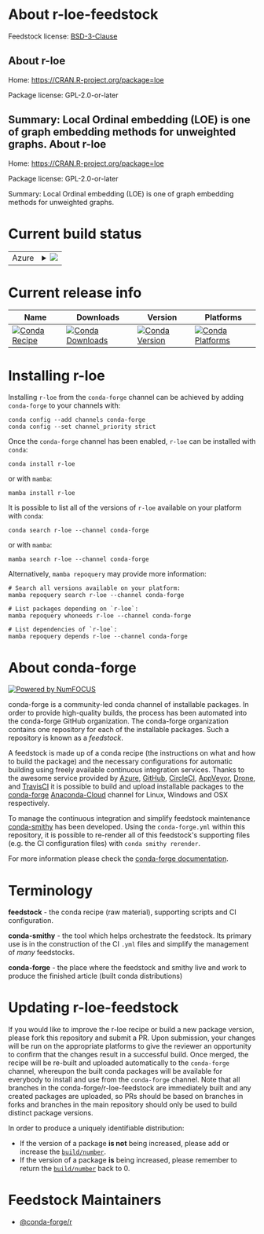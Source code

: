 About r-loe-feedstock
=====================

Feedstock license: [BSD-3-Clause](https://github.com/conda-forge/r-loe-feedstock/blob/main/LICENSE.txt)

About r-loe
-----------

Home: https://CRAN.R-project.org/package=loe

Package license: GPL-2.0-or-later

Summary: Local Ordinal embedding (LOE) is one of graph embedding methods for unweighted graphs.
About r-loe
-----------

Home: https://CRAN.R-project.org/package=loe

Package license: GPL-2.0-or-later

Summary: Local Ordinal embedding (LOE) is one of graph embedding methods for unweighted graphs.

Current build status
====================


<table>
    
  <tr>
    <td>Azure</td>
    <td>
      <details>
        <summary>
          <a href="https://dev.azure.com/conda-forge/feedstock-builds/_build/latest?definitionId=5180&branchName=main">
            <img src="https://dev.azure.com/conda-forge/feedstock-builds/_apis/build/status/r-loe-feedstock?branchName=main">
          </a>
        </summary>
        <table>
          <thead><tr><th>Variant</th><th>Status</th></tr></thead>
          <tbody><tr>
              <td>linux_64_r_base4.2</td>
              <td>
                <a href="https://dev.azure.com/conda-forge/feedstock-builds/_build/latest?definitionId=5180&branchName=main">
                  <img src="https://dev.azure.com/conda-forge/feedstock-builds/_apis/build/status/r-loe-feedstock?branchName=main&jobName=linux&configuration=linux%20linux_64_r_base4.2" alt="variant">
                </a>
              </td>
            </tr><tr>
              <td>linux_64_r_base4.3</td>
              <td>
                <a href="https://dev.azure.com/conda-forge/feedstock-builds/_build/latest?definitionId=5180&branchName=main">
                  <img src="https://dev.azure.com/conda-forge/feedstock-builds/_apis/build/status/r-loe-feedstock?branchName=main&jobName=linux&configuration=linux%20linux_64_r_base4.3" alt="variant">
                </a>
              </td>
            </tr><tr>
              <td>osx_64_r_base4.2</td>
              <td>
                <a href="https://dev.azure.com/conda-forge/feedstock-builds/_build/latest?definitionId=5180&branchName=main">
                  <img src="https://dev.azure.com/conda-forge/feedstock-builds/_apis/build/status/r-loe-feedstock?branchName=main&jobName=osx&configuration=osx%20osx_64_r_base4.2" alt="variant">
                </a>
              </td>
            </tr><tr>
              <td>osx_64_r_base4.3</td>
              <td>
                <a href="https://dev.azure.com/conda-forge/feedstock-builds/_build/latest?definitionId=5180&branchName=main">
                  <img src="https://dev.azure.com/conda-forge/feedstock-builds/_apis/build/status/r-loe-feedstock?branchName=main&jobName=osx&configuration=osx%20osx_64_r_base4.3" alt="variant">
                </a>
              </td>
            </tr><tr>
              <td>win_64</td>
              <td>
                <a href="https://dev.azure.com/conda-forge/feedstock-builds/_build/latest?definitionId=5180&branchName=main">
                  <img src="https://dev.azure.com/conda-forge/feedstock-builds/_apis/build/status/r-loe-feedstock?branchName=main&jobName=win&configuration=win%20win_64_" alt="variant">
                </a>
              </td>
            </tr>
          </tbody>
        </table>
      </details>
    </td>
  </tr>
</table>

Current release info
====================

| Name | Downloads | Version | Platforms |
| --- | --- | --- | --- |
| [![Conda Recipe](https://img.shields.io/badge/recipe-r--loe-green.svg)](https://anaconda.org/conda-forge/r-loe) | [![Conda Downloads](https://img.shields.io/conda/dn/conda-forge/r-loe.svg)](https://anaconda.org/conda-forge/r-loe) | [![Conda Version](https://img.shields.io/conda/vn/conda-forge/r-loe.svg)](https://anaconda.org/conda-forge/r-loe) | [![Conda Platforms](https://img.shields.io/conda/pn/conda-forge/r-loe.svg)](https://anaconda.org/conda-forge/r-loe) |

Installing r-loe
================

Installing `r-loe` from the `conda-forge` channel can be achieved by adding `conda-forge` to your channels with:

```
conda config --add channels conda-forge
conda config --set channel_priority strict
```

Once the `conda-forge` channel has been enabled, `r-loe` can be installed with `conda`:

```
conda install r-loe
```

or with `mamba`:

```
mamba install r-loe
```

It is possible to list all of the versions of `r-loe` available on your platform with `conda`:

```
conda search r-loe --channel conda-forge
```

or with `mamba`:

```
mamba search r-loe --channel conda-forge
```

Alternatively, `mamba repoquery` may provide more information:

```
# Search all versions available on your platform:
mamba repoquery search r-loe --channel conda-forge

# List packages depending on `r-loe`:
mamba repoquery whoneeds r-loe --channel conda-forge

# List dependencies of `r-loe`:
mamba repoquery depends r-loe --channel conda-forge
```


About conda-forge
=================

[![Powered by
NumFOCUS](https://img.shields.io/badge/powered%20by-NumFOCUS-orange.svg?style=flat&colorA=E1523D&colorB=007D8A)](https://numfocus.org)

conda-forge is a community-led conda channel of installable packages.
In order to provide high-quality builds, the process has been automated into the
conda-forge GitHub organization. The conda-forge organization contains one repository
for each of the installable packages. Such a repository is known as a *feedstock*.

A feedstock is made up of a conda recipe (the instructions on what and how to build
the package) and the necessary configurations for automatic building using freely
available continuous integration services. Thanks to the awesome service provided by
[Azure](https://azure.microsoft.com/en-us/services/devops/), [GitHub](https://github.com/),
[CircleCI](https://circleci.com/), [AppVeyor](https://www.appveyor.com/),
[Drone](https://cloud.drone.io/welcome), and [TravisCI](https://travis-ci.com/)
it is possible to build and upload installable packages to the
[conda-forge](https://anaconda.org/conda-forge) [Anaconda-Cloud](https://anaconda.org/)
channel for Linux, Windows and OSX respectively.

To manage the continuous integration and simplify feedstock maintenance
[conda-smithy](https://github.com/conda-forge/conda-smithy) has been developed.
Using the ``conda-forge.yml`` within this repository, it is possible to re-render all of
this feedstock's supporting files (e.g. the CI configuration files) with ``conda smithy rerender``.

For more information please check the [conda-forge documentation](https://conda-forge.org/docs/).

Terminology
===========

**feedstock** - the conda recipe (raw material), supporting scripts and CI configuration.

**conda-smithy** - the tool which helps orchestrate the feedstock.
                   Its primary use is in the construction of the CI ``.yml`` files
                   and simplify the management of *many* feedstocks.

**conda-forge** - the place where the feedstock and smithy live and work to
                  produce the finished article (built conda distributions)


Updating r-loe-feedstock
========================

If you would like to improve the r-loe recipe or build a new
package version, please fork this repository and submit a PR. Upon submission,
your changes will be run on the appropriate platforms to give the reviewer an
opportunity to confirm that the changes result in a successful build. Once
merged, the recipe will be re-built and uploaded automatically to the
`conda-forge` channel, whereupon the built conda packages will be available for
everybody to install and use from the `conda-forge` channel.
Note that all branches in the conda-forge/r-loe-feedstock are
immediately built and any created packages are uploaded, so PRs should be based
on branches in forks and branches in the main repository should only be used to
build distinct package versions.

In order to produce a uniquely identifiable distribution:
 * If the version of a package **is not** being increased, please add or increase
   the [``build/number``](https://docs.conda.io/projects/conda-build/en/latest/resources/define-metadata.html#build-number-and-string).
 * If the version of a package **is** being increased, please remember to return
   the [``build/number``](https://docs.conda.io/projects/conda-build/en/latest/resources/define-metadata.html#build-number-and-string)
   back to 0.

Feedstock Maintainers
=====================

* [@conda-forge/r](https://github.com/conda-forge/r/)

